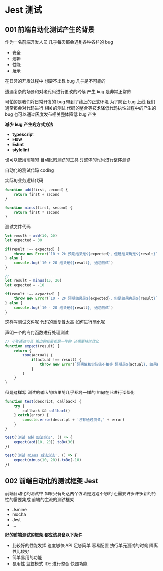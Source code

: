 # Jest 测试



## 001 前端自动化测试产生的背景

作为一名前端开发人员 几乎每天都会遇到各种各样的 bug

+  安全
+ 逻辑
+ 性能
+ 展示

在日常的开发过程中 想要不出现 bug 几乎是不可能的

遭遇复杂的场景和对老代码进行更改的时候 产生 bug 是非常正常的

可怕的是我们将日常开发的 bug 带到了线上的正式环境 为了防止 bug 上线 我们通常都会对代码进行 相关的测试 代码的整合等技术降低代码执性过程中的产生的 bug 也可以通过灰度发布相关整体降低  bug  产生



**减少 bug 产生的方式方法**

+ **typescript**
+ **Flow**
+ **Eslint**
+ **stylelint**



也可以使用前端的 自动化的测试的工具 对整体的代码进行整体测试



自动化的测试代码 coding



实际的业务逻辑代码

```javascript
function add(first, second) {
    return first + second
}

function minus(first, second) {
    return first * second
}
```



测试文件代码

```javascript
let result = add(10, 20)
let expected = 30

if(result !== expected) {
    throw new Error(`10 + 20 预期结果是${expected}, 但是结果确是${result}`)
} else {
    console.log(`10 + 20 结果是${result}, 通过测试`)
}

// --------------------
let result = minus(10, 20)
let expected = -10

if(result !== expected) {
    throw new Error(`10 - 20 预期结果是${expected}, 但是结果确是${result}`)
} else {
    console.log(`10 - 20 结果是${result}, 通过测试`)
}
```

这样写测试文件呢 代码的重复性太高 如何进行简化呢

声明一个的专门函数进行处理测试

```javascript
// 不管通过与否 输出的结果都是一样的 还需要持续优化
function expect(result) {
    return {
        toBe(actual) {
            if(actual !== result) {
                throw new Error(`预期值和实际值不相等 预期是${actual}, 结果确是${result}`)
            }
        }
    }
}
```

但是这样写 测试的输入的结果的几乎都是一样的 如何在此进行深优化

```javascript
function test(descript, callback) {
    try {
        callback && callback()
    } catch(error) {
        console.error(descript + '没有通过测试,' + error)
    }
}
```

```javascript
test('测试 add 加法方法', () => {
    expect(add(10, 20)).toBe(30)
})

test('测试 minus 减法方法', () => {
    expect(minus(10, 20)).toBe(-10)
})
```



## 002 前端自动化的测试框架 Jest

前端自动化的测试中 如果只有的这两个方法是远远不够的 还需要许多许多新的特性的需要集成 前端的主流的测试框架

+ Jsmine
+ mocha
+ Jest
+ ...



**好的前端测试的框架 都应该具备以下条件**

+ 比较好的性能发挥 速度够快  API 足够简单 容易配置 执行单元测试的时候 隔离性比较好
+ 简单易用的功能
+ 易用性 监控模式 IDE 进行整合 快照功能 

